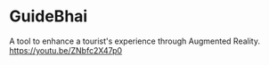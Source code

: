 # GuideBhai
A tool to enhance a tourist's experience through Augmented Reality.
https://youtu.be/ZNbfc2X47p0
